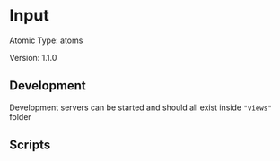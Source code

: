 # Input

Atomic Type: atoms

Version: 1.1.0

## Development

Development servers can be started and should all exist inside `"views"` folder

## Scripts
